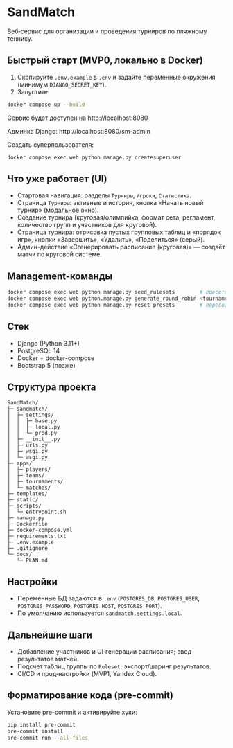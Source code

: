 # SandMatch

Веб‑сервис для организации и проведения турниров по пляжному теннису.

## Быстрый старт (MVP0, локально в Docker)

1) Скопируйте `.env.example` в `.env` и задайте переменные окружения (минимум `DJANGO_SECRET_KEY`).
2) Запустите:

```bash
docker compose up --build
```

Сервис будет доступен на http://localhost:8080

Админка Django: http://localhost:8080/sm-admin

Создать суперпользователя:

```bash
docker compose exec web python manage.py createsuperuser
```

## Что уже работает (UI)

- Стартовая навигация: разделы `Турниры`, `Игроки`, `Статистика`.
- Страница `Турниры`: активные и история, кнопка «Начать новый турнир» (модальное окно).
- Создание турнира (круговая/олимпийка, формат сета, регламент, количество групп и участников для круговой).
- Страница турнира: отрисовка пустых групповых таблиц и «порядок игр», кнопки «Завершить», «Удалить», «Поделиться» (серый).
- Админ-действие «Сгенерировать расписание (круговая)» — создаёт матчи по круговой системе.

## Management-команды

```bash
docker compose exec web python manage.py seed_rulesets        # пресеты регламентов
docker compose exec web python.manage.py generate_round_robin <tournament_id>  # генерация расписания (круговая)
docker compose exec web python manage.py reset_presets        # пересоздать пресеты форматов и регламентов
```

## Стек

- Django (Python 3.11+)
- PostgreSQL 14
- Docker + docker-compose
- Bootstrap 5 (позже)

## Структура проекта

```
SandMatch/
├─ sandmatch/
│  ├─ settings/
│  │  ├─ base.py
│  │  ├─ local.py
│  │  └─ prod.py
│  ├─ __init__.py
│  ├─ urls.py
│  ├─ wsgi.py
│  └─ asgi.py
├─ apps/
│  ├─ players/
│  ├─ teams/
│  ├─ tournaments/
│  └─ matches/
├─ templates/
├─ static/
├─ scripts/
│  └─ entrypoint.sh
├─ manage.py
├─ Dockerfile
├─ docker-compose.yml
├─ requirements.txt
├─ .env.example
├─ .gitignore
└─ docs/
   └─ PLAN.md
```

## Настройки

- Переменные БД задаются в `.env` (`POSTGRES_DB`, `POSTGRES_USER`, `POSTGRES_PASSWORD`, `POSTGRES_HOST`, `POSTGRES_PORT`).
- По умолчанию используется `sandmatch.settings.local`.

## Дальнейшие шаги

- Добавление участников и UI‑генерации расписания; ввод результатов матчей.
- Подсчет таблиц группы по `Ruleset`; экспорт/шаринг результатов.
- CI/CD и прод‑настройки (MVP1, Yandex Cloud).

## Форматирование кода (pre-commit)

Установите pre-commit и активируйте хуки:

```bash
pip install pre-commit
pre-commit install
pre-commit run --all-files